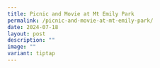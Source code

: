 ```yaml
---
title: Picnic and Movie at Mt Emily Park
permalink: /picnic-and-movie-at-mt-emily-park/
date: 2024-07-18
layout: post
description: ""
image: ""
variant: tiptap
---
```

